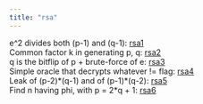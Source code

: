 ```yaml
---
title: "rsa"
---
```

e^2 divides both (p-1) and (q-1): [rsa1](rsa1)  
Common factor k in generating p, q: [rsa2](rsa2)  
q is the bitflip of p + brute-force of e: [rsa3](rsa3)  
Simple oracle that decrypts whatever != flag: [rsa4](rsa4)  
Leak of (p-2)\*(q-1) and of (p-1)\*(q-2): [rsa5](rsa5)  
Find n having phi, with p = 2\*q + 1: [rsa6](rsa6)  